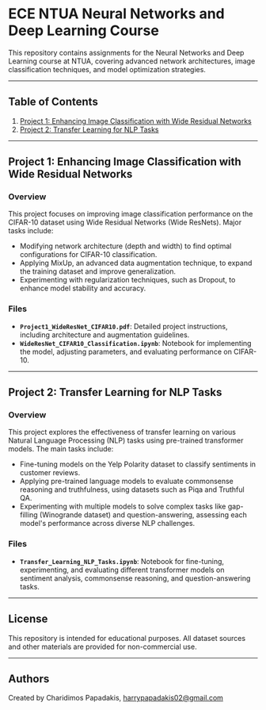 # ECE NTUA Neural Networks and Deep Learning Course 

This repository contains assignments for the Neural Networks and Deep Learning course at NTUA, covering advanced network architectures, image classification techniques, and model optimization strategies.

---

## Table of Contents
1. [Project 1: Enhancing Image Classification with Wide Residual Networks](#project-1-enhancing-image-classification-with-wide-residual-networks)
2. [Project 2: Transfer Learning for NLP Tasks](#project-2-transfer-learning-for-nlp-tasks)

---

## Project 1: Enhancing Image Classification with Wide Residual Networks
### Overview
This project focuses on improving image classification performance on the CIFAR-10 dataset using Wide Residual Networks (Wide ResNets). Major tasks include:
- Modifying network architecture (depth and width) to find optimal configurations for CIFAR-10 classification.
- Applying MixUp, an advanced data augmentation technique, to expand the training dataset and improve generalization.
- Experimenting with regularization techniques, such as Dropout, to enhance model stability and accuracy.

### Files
- **`Project1_WideResNet_CIFAR10.pdf`**: Detailed project instructions, including architecture and augmentation guidelines.
- **`WideResNet_CIFAR10_Classification.ipynb`**: Notebook for implementing the model, adjusting parameters, and evaluating performance on CIFAR-10.

---

## Project 2: Transfer Learning for NLP Tasks
### Overview
This project explores the effectiveness of transfer learning on various Natural Language Processing (NLP) tasks using pre-trained transformer models. The main tasks include:
- Fine-tuning models on the Yelp Polarity dataset to classify sentiments in customer reviews.
- Applying pre-trained language models to evaluate commonsense reasoning and truthfulness, using datasets such as Piqa and Truthful QA.
- Experimenting with multiple models to solve complex tasks like gap-filling (Winogrande dataset) and question-answering, assessing each model's performance across diverse NLP challenges.

### Files
- **`Transfer_Learning_NLP_Tasks.ipynb`**: Notebook for fine-tuning, experimenting, and evaluating different transformer models on sentiment analysis, commonsense reasoning, and question-answering tasks.

---

## License
This repository is intended for educational purposes. All dataset sources and other materials are provided for non-commercial use.

---

## Authors
Created by Charidimos Papadakis, harrypapadakis02@gmail.com
